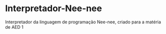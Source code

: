 # Interpretador-Nee-nee
Interpretador da linguagem de programação Nee-nee, criado para a matéria de AED 1
